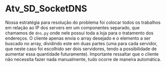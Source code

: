 # Atv_SD_SocketDNS

Nossa estratégia para resolução do problema foi colocar todos os trabalhos em relação ao IP dos servers em um componentes separado, que chamamos de `dns.py` onde nele possui toda a loja para o tratamento dos endereços. O cliente apenas envia o array desejado e o elemento a ser buscado no array, dividindo este em duas partes (uma para cada servidor, que neste caso foi escolhido ser dois servidores, tendo a possibilidade de aumentar essa quantidade futuramente). Importante ressaltar que o cliente não necessita fazer nada manualmente, tudo ocorre de maneira automática.

